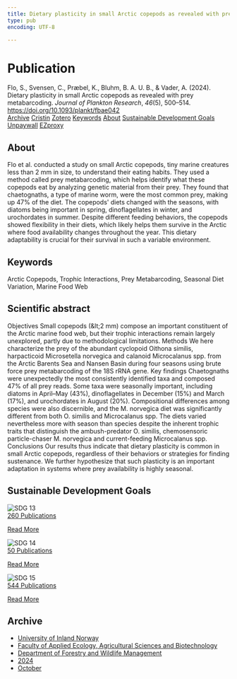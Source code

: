 ```yaml
---
title: Dietary plasticity in small Arctic copepods as revealed with prey metabarcoding
type: pub
encoding: UTF-8

---
```

<h1>Publication</h1>
<article id="csl-bib-container-FIT9CEM9" class="csl-bib-container">
  <div class="csl-bib-body"> <div class="csl-entry">Flo, S., Svensen, C., Præbel, K., Bluhm, B. A. U. B., &#38; Vader, A. (2024). Dietary plasticity in small Arctic copepods as revealed with prey metabarcoding. <i>Journal of Plankton Research</i>, <i>46</i>(5), 500–514. <a href="https://doi.org/10.1093/plankt/fbae042">https://doi.org/10.1093/plankt/fbae042</a></div> </div>
  <div class="csl-bib-buttons">
    <a href="#taxonomy-article-FIT9CEM9" alt="archive" class="csl-bib-button">Archive</a>
    <a href="https://app.cristin.no/results/show.jsf?id=2310876" alt="Cristin" class="csl-bib-button">Cristin</a>
    <a href="http://zotero.org/groups/5881554/items/FIT9CEM9" alt="Zotero" class="csl-bib-button">Zotero</a>
    <a href="#keywords-article-FIT9CEM9" alt="keywords" class="csl-bib-button">Keywords</a>
    <a href="#about-article-FIT9CEM9" alt="about_pub" class="csl-bib-button">About</a>
    <a href="#sdg-article-FIT9CEM9" alt="sdg" class="csl-bib-button">Sustainable Development Goals</a>
    <a href="https://doi.org/10.1093/plankt/fbae042" alt="Unpaywall" class="csl-bib-button">Unpaywall</a>
    <a href="https://doi.org/10.1093/plankt/fbae042" alt="EZproxy" class="csl-bib-button">EZproxy</a>
  </div>
  <div id="csl-bib-meta-container-FIT9CEM9"></div>
</article>
<div id="csl-bib-meta-FIT9CEM9" class="csl-bib-meta">
  <article id="about-article-FIT9CEM9" class="about_pub-article">
    <h1>About</h1>
    Flo et al. conducted a study on small Arctic copepods, tiny marine creatures less than 2 mm in size, to understand their eating habits. They used a method called prey metabarcoding, which helps identify what these copepods eat by analyzing genetic material from their prey. They found that chaetognaths, a type of marine worm, were the most common prey, making up 47% of the diet. The copepods' diets changed with the seasons, with diatoms being important in spring, dinoflagellates in winter, and urochordates in summer. Despite different feeding behaviors, the copepods showed flexibility in their diets, which likely helps them survive in the Arctic where food availability changes throughout the year. This dietary adaptability is crucial for their survival in such a variable environment.
  </article>
  <article id="keywords-article-FIT9CEM9" class="keywords-article">
    <h1>Keywords</h1>
    Arctic Copepods, Trophic Interactions, Prey Metabarcoding, Seasonal Diet Variation, Marine Food Web
  </article>
  <article id="abstract-article-FIT9CEM9" class="abstract-article">
    <h1>Scientific abstract</h1>
    Objectives Small copepods (&amp;lt;2 mm) compose an important constituent of the Arctic marine food web, but their trophic interactions remain largely unexplored, partly due to methodological limitations. Methods We here characterize the prey of the abundant cyclopoid Oithona similis, harpacticoid Microsetella norvegica and calanoid Microcalanus spp. from the Arctic Barents Sea and Nansen Basin during four seasons using brute force prey metabarcoding of the 18S rRNA gene. Key findings Chaetognaths were unexpectedly the most consistently identified taxa and composed 47% of all prey reads. Some taxa were seasonally important, including diatoms in April–May (43%), dinoflagellates in December (15%) and March (17%), and urochordates in August (20%). Compositional differences among species were also discernible, and the M. norvegica diet was significantly different from both O. similis and Microcalanus spp. The diets varied nevertheless more with season than species despite the inherent trophic traits that distinguish the ambush-predator O. similis, chemosensoric particle-chaser M. norvegica and current-feeding Microcalanus spp. Conclusions Our results thus indicate that dietary plasticity is common in small Arctic copepods, regardless of their behaviors or strategies for finding sustenance. We further hypothesize that such plasticity is an important adaptation in systems where prey availability is highly seasonal.
  </article>
  <article id="sdg-article-FIT9CEM9" class="sdg-article">
    <h1>Sustainable Development Goals</h1>
    <div class="sdg-container"><div id="sdg13" class="sdg">
        <img src="{{< params subfolder >}}images/sdg/sdg13_en.png" class="image" alt="SDG 13">
        <div class="sdg-overlay">
          <a href="{{< params subfolder >}}en/archive/?sdg=13#archive" class="sdg-publication-count"><span>260</span> Publications</a>
          <p><a href="https://sdgs.un.org/goals/goal13" class="sdg-read-more">Read More</a></p>
        </div>
      </div> <div id="sdg14" class="sdg">
        <img src="{{< params subfolder >}}images/sdg/sdg14_en.png" class="image" alt="SDG 14">
        <div class="sdg-overlay">
          <a href="{{< params subfolder >}}en/archive/?sdg=14#archive" class="sdg-publication-count"><span>50</span> Publications</a>
          <p><a href="https://sdgs.un.org/goals/goal14" class="sdg-read-more">Read More</a></p>
        </div>
      </div> <div id="sdg15" class="sdg">
        <img src="{{< params subfolder >}}images/sdg/sdg15_en.png" class="image" alt="SDG 15">
        <div class="sdg-overlay">
          <a href="{{< params subfolder >}}en/archive/?sdg=15#archive" class="sdg-publication-count"><span>544</span> Publications</a>
          <p><a href="https://sdgs.un.org/goals/goal15" class="sdg-read-more">Read More</a></p>
        </div>
      </div></div>
  </article>
  <article id="taxonomy-article-FIT9CEM9" class="taxonomy-article">
    <h1>Archive</h1>
    <ul>
      <li><a href="{{< params subfolder >}}en/archive/?key=3DCRN523">University of Inland Norway</a></li>
      <li><a href="{{< params subfolder >}}en/archive/?key=T77LXH6D">Faculty of Applied Ecology, Agricultural Sciences and Biotechnology</a></li>
      <li><a href="{{< params subfolder >}}en/archive/?key=7TRARPE3">Department of Forestry and Wildlife Management</a></li>
      <li><a href="{{< params subfolder >}}en/archive/?key=A4XX8HDP">2024</a></li>
      <li><a href="{{< params subfolder >}}en/archive/?key=5ZK5Q6QR">October</a></li>
    </ul>
  </article>
</div>
